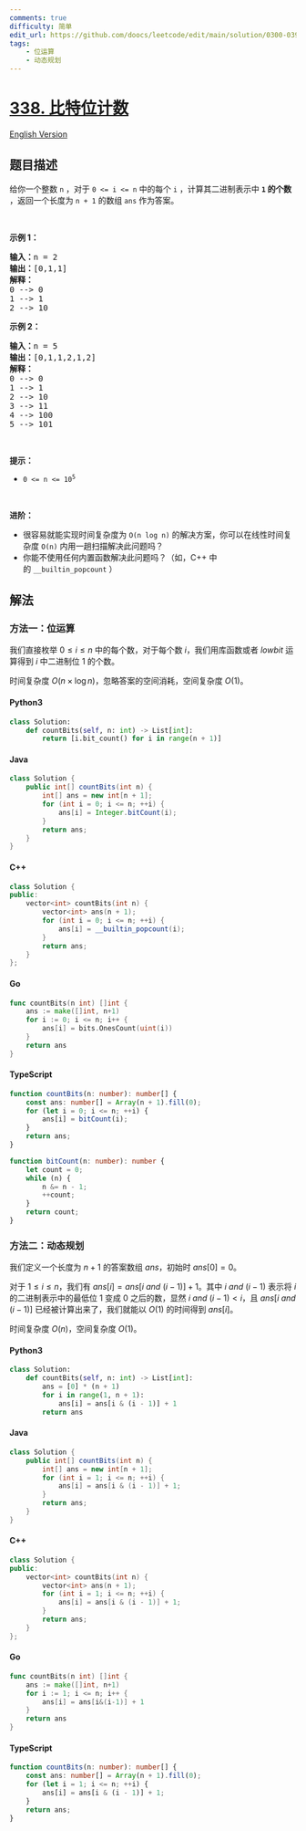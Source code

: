 ```yaml
---
comments: true
difficulty: 简单
edit_url: https://github.com/doocs/leetcode/edit/main/solution/0300-0399/0338.Counting%20Bits/README.md
tags:
    - 位运算
    - 动态规划
---
```


<!-- problem:start -->

# [338. 比特位计数](https://leetcode.cn/problems/counting-bits)

[English Version](/solution/0300-0399/0338.Counting%20Bits/README_EN.md)

## 题目描述

<!-- description:start -->

<p>给你一个整数 <code>n</code> ，对于&nbsp;<code>0 &lt;= i &lt;= n</code> 中的每个 <code>i</code> ，计算其二进制表示中 <strong><code>1</code> 的个数</strong> ，返回一个长度为 <code>n + 1</code> 的数组 <code>ans</code> 作为答案。</p>

<p>&nbsp;</p>

<div class="original__bRMd">
<div>
<p><strong>示例 1：</strong></p>

<pre>
<strong>输入：</strong>n = 2
<strong>输出：</strong>[0,1,1]
<strong>解释：</strong>
0 --&gt; 0
1 --&gt; 1
2 --&gt; 10
</pre>

<p><strong>示例 2：</strong></p>

<pre>
<strong>输入：</strong>n = 5
<strong>输出：</strong>[0,1,1,2,1,2]
<strong>解释：</strong>
0 --&gt; 0
1 --&gt; 1
2 --&gt; 10
3 --&gt; 11
4 --&gt; 100
5 --&gt; 101
</pre>

<p>&nbsp;</p>

<p><strong>提示：</strong></p>

<ul>
	<li><code>0 &lt;= n &lt;= 10<sup>5</sup></code></li>
</ul>

<p>&nbsp;</p>

<p><strong>进阶：</strong></p>

<ul>
	<li>很容易就能实现时间复杂度为 <code>O(n log n)</code> 的解决方案，你可以在线性时间复杂度 <code>O(n)</code> 内用一趟扫描解决此问题吗？</li>
	<li>你能不使用任何内置函数解决此问题吗？（如，C++ 中的&nbsp;<code>__builtin_popcount</code> ）</li>
</ul>
</div>
</div>

<!-- description:end -->

## 解法

<!-- solution:start -->

### 方法一：位运算

我们直接枚举 $0 \leq i \leq n$ 中的每个数，对于每个数 $i$，我们用库函数或者 $lowbit$ 运算得到 $i$ 中二进制位 $1$ 的个数。

时间复杂度 $O(n \times \log n)$，忽略答案的空间消耗，空间复杂度 $O(1)$。

<!-- tabs:start -->

#### Python3

```python
class Solution:
    def countBits(self, n: int) -> List[int]:
        return [i.bit_count() for i in range(n + 1)]
```

#### Java

```java
class Solution {
    public int[] countBits(int n) {
        int[] ans = new int[n + 1];
        for (int i = 0; i <= n; ++i) {
            ans[i] = Integer.bitCount(i);
        }
        return ans;
    }
}
```

#### C++

```cpp
class Solution {
public:
    vector<int> countBits(int n) {
        vector<int> ans(n + 1);
        for (int i = 0; i <= n; ++i) {
            ans[i] = __builtin_popcount(i);
        }
        return ans;
    }
};
```

#### Go

```go
func countBits(n int) []int {
	ans := make([]int, n+1)
	for i := 0; i <= n; i++ {
		ans[i] = bits.OnesCount(uint(i))
	}
	return ans
}
```

#### TypeScript

```ts
function countBits(n: number): number[] {
    const ans: number[] = Array(n + 1).fill(0);
    for (let i = 0; i <= n; ++i) {
        ans[i] = bitCount(i);
    }
    return ans;
}

function bitCount(n: number): number {
    let count = 0;
    while (n) {
        n &= n - 1;
        ++count;
    }
    return count;
}
```

<!-- tabs:end -->

<!-- solution:end -->

<!-- solution:start -->

### 方法二：动态规划

我们定义一个长度为 $n+1$ 的答案数组 $ans$，初始时 $ans[0]=0$。

对于 $1 \leq i \leq n$，我们有 $ans[i] = ans[i \textit{ and } (i-1)] + 1$。其中 $i \textit{ and } (i-1)$ 表示将 $i$ 的二进制表示中的最低位 $1$ 变成 $0$ 之后的数，显然 $i \textit{ and } (i-1) < i$，且 $ans[i \textit{ and } (i-1)]$ 已经被计算出来了，我们就能以 $O(1)$ 的时间得到 $ans[i]$。

时间复杂度 $O(n)$，空间复杂度 $O(1)$。

<!-- tabs:start -->

#### Python3

```python
class Solution:
    def countBits(self, n: int) -> List[int]:
        ans = [0] * (n + 1)
        for i in range(1, n + 1):
            ans[i] = ans[i & (i - 1)] + 1
        return ans
```

#### Java

```java
class Solution {
    public int[] countBits(int n) {
        int[] ans = new int[n + 1];
        for (int i = 1; i <= n; ++i) {
            ans[i] = ans[i & (i - 1)] + 1;
        }
        return ans;
    }
}
```

#### C++

```cpp
class Solution {
public:
    vector<int> countBits(int n) {
        vector<int> ans(n + 1);
        for (int i = 1; i <= n; ++i) {
            ans[i] = ans[i & (i - 1)] + 1;
        }
        return ans;
    }
};
```

#### Go

```go
func countBits(n int) []int {
	ans := make([]int, n+1)
	for i := 1; i <= n; i++ {
		ans[i] = ans[i&(i-1)] + 1
	}
	return ans
}
```

#### TypeScript

```ts
function countBits(n: number): number[] {
    const ans: number[] = Array(n + 1).fill(0);
    for (let i = 1; i <= n; ++i) {
        ans[i] = ans[i & (i - 1)] + 1;
    }
    return ans;
}
```

<!-- tabs:end -->

<!-- solution:end -->

<!-- problem:end -->
